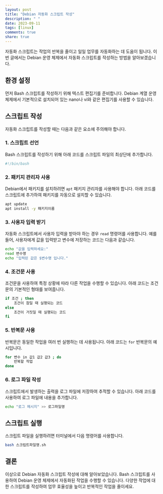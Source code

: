 ```yaml
---
layout: post
title: "Debian 자동화 스크립트 작성"
description: " "
date: 2023-09-11
tags: [linux]
comments: true
share: true
---
```


자동화 스크립트는 작업의 반복을 줄이고 일일 업무를 자동화하는 데 도움이 됩니다. 이번 글에서는 Debian 운영 체제에서 자동화 스크립트를 작성하는 방법을 알아보겠습니다. 

## 환경 설정

먼저 Bash 스크립트를 작성하기 위해 텍스트 편집기를 준비합니다. Debian 계열 운영 체제에서 기본적으로 설치되어 있는 nano나 vi와 같은 편집기를 사용할 수 있습니다. 

## 스크립트 작성

자동화 스크립트를 작성할 때는 다음과 같은 요소에 주의해야 합니다.

### 1. 스크립트 선언

Bash 스크립트를 작성하기 위해 아래 코드를 스크립트 파일의 최상단에 추가합니다.

```bash
#!/bin/bash
```

### 2. 패키지 관리자 사용

Debian에서 패키지를 설치하려면 `apt` 패키지 관리자를 사용해야 합니다. 아래 코드를 스크립트에 추가하여 패키지를 자동으로 설치할 수 있습니다.

```bash
apt update
apt install -y 패키지이름
```

### 3. 사용자 입력 받기

자동화 스크립트에서 사용자 입력을 받아야 하는 경우 `read` 명령어를 사용합니다. 예를 들어, 사용자에게 값을 입력받고 변수에 저장하는 코드는 다음과 같습니다.

```bash
echo "값을 입력하세요:"
read 변수명
echo "입력된 값은 $변수명 입니다."
```

### 4. 조건문 사용

조건문을 사용하여 특정 상황에 따라 다른 작업을 수행할 수 있습니다. 아래 코드는 조건문의 기본적인 형태를 보여줍니다.

```bash
if 조건 ; then
    조건이 참일 때 실행되는 코드
else
    조건이 거짓일 때 실행되는 코드
fi
```

### 5. 반복문 사용

반복문은 동일한 작업을 여러 번 실행하는 데 사용됩니다. 아래 코드는 `for` 반복문의 예시입니다.

```bash
for 변수 in 값1 값2 값3 ; do
    반복할 작업
done
```

### 6. 로그 파일 작성

스크립트에서 발생하는 출력을 로그 파일에 저장하여 추적할 수 있습니다. 아래 코드를 사용하여 로그 파일에 내용을 추가합니다.

```bash
echo "로그 메시지" >> 로그파일명
```

## 스크립트 실행

스크립트 파일을 실행하려면 터미널에서 다음 명령어를 사용합니다.

```bash
bash 스크립트파일명.sh
```

## 결론

이상으로 Debian 자동화 스크립트 작성에 대해 알아보았습니다. Bash 스크립트를 사용하여 Debian 운영 체제에서 자동화된 작업을 수행할 수 있습니다. 다양한 작업에 대한 스크립트를 작성하여 업무 효율성을 높이고 반복적인 작업을 줄이세요.